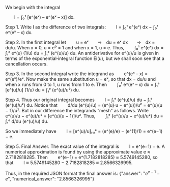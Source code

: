 We begin with the integral

  I = ∫₀¹ [e^(eˣ) – e^(eˣ – x)] dx.

Step 1. Write I as the difference of two integrals:
  I = ∫₀¹ e^(eˣ) dx − ∫₀¹ e^(eˣ – x) dx.

Step 2. In the first integral let
  u = eˣ  ⇒ du = eˣ dx  ⇒ dx = du/u.
When x = 0, u = e⁰ = 1 and when x = 1, u = e.
Thus,
  ∫₀¹ e^(eˣ) dx = ∫₁ᵉ e^(u) (1/u) du = ∫₁ᵉ (e^(u)/u) du.
An antiderivative for e^(u)/u is given in terms of the exponential‐integral function Ei(u), but we shall soon see that a cancellation occurs.

Step 3. In the second integral write the integrand as
  e^(eˣ – x) = e^(eˣ)/eˣ.
Now make the same substitution u = eˣ, so that dx = du/u and when x runs from 0 to 1, u runs from 1 to e. Then
  ∫₀¹ e^(eˣ – x) dx = ∫₁ᵉ [e^(u)/u] (1/u) du = ∫₁ᵉ (e^(u)/u²) du.

Step 4. Thus our original integral becomes
  I = ∫₁ᵉ (e^(u)/u) du − ∫₁ᵉ (e^(u)/u²) du.
Notice that
  d/du (e^(u)/u) = (e^(u)·u − e^(u))/u² = e^(u)(u − 1)/u².
But in our difference the integrands “mesh” as follows. Write
  e^(u)/u − e^(u)/u² = [e^(u)(u − 1)]/u².
Thus,
  ∫₁ᵉ {e^(u)/u − e^(u)/u²} du = ∫₁ᵉ d/du (e^(u)/u) du.

So we immediately have
  I = [e^(u)/u]₍₁₎ᵉ = (e^(e)/e) − (e^(1)/1) = e^(e−1) − e.

Step 5. Final Answer.
The exact value of the integral is
  I = e^(e−1) − e.
A numerical approximation is found by using the approximate value e ≈ 2.7182818285. Then
  e^(e−1) = e^(1.7182818285) ≈ 5.5749145280,
so that
  I ≈ 5.5749145280 − 2.7182818285 ≈ 2.8566326995.

Thus, in the required JSON format the final answer is:
{"answer": "$e^{e-1}-e$", "numerical_answer": "2.8566326995"}